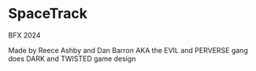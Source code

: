 # SpaceTrack

BFX 2024

Made by Reece Ashby and Dan Barron
AKA the EVIL and PERVERSE gang does DARK and TWISTED game design